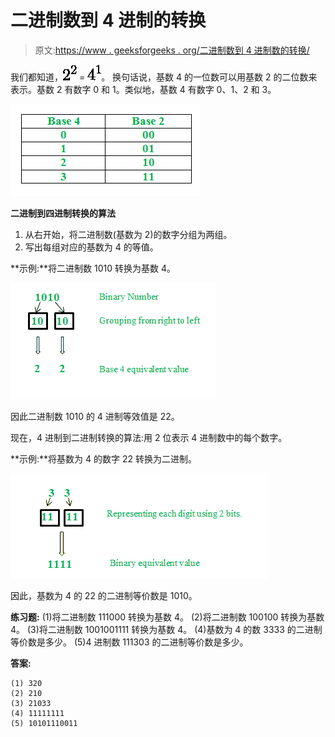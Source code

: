 # 二进制数到 4 进制的转换

> 原文:[https://www . geeksforgeeks . org/二进制数到 4 进制数的转换/](https://www.geeksforgeeks.org/conversion-of-binary-number-to-base-4-system/)

我们都知道，![2^2 ](img/288459dc4682c056d67dc4972bdd6e5b.png "Rendered by QuickLaTeX.com") = ![4^1 ](img/66d66b0795701a8345b5ddf02c08e966.png "Rendered by QuickLaTeX.com")。
换句话说，基数 4 的一位数可以用基数 2 的二位数来表示。基数 2 有数字 0 和 1。类似地，基数 4 有数字 0、1、2 和 3。

![](img/259b122f34e36db81e72a6271a5fd058.png)

**二进制到四进制转换的算法**

1.  从右开始，将二进制数(基数为 2)的数字分组为两组。
2.  写出每组对应的基数为 4 的等值。

**示例:**将二进制数 1010 转换为基数 4。

![](img/8bcee152535a58a41c5c9fc9435630e9.png)

因此二进制数 1010 的 4 进制等效值是 22。

现在，4 进制到二进制转换的算法:用 2 位表示 4 进制数中的每个数字。

**示例:**将基数为 4 的数字 22 转换为二进制。

![](img/6f7b87c03c1817a292f8ddc9d7e29032.png)

因此，基数为 4 的 22 的二进制等价数是 1010。

**练习题:**
(1)将二进制数 111000 转换为基数 4。
(2)将二进制数 100100 转换为基数 4。
(3)将二进制数 1001001111 转换为基数 4。
(4)基数为 4 的数 3333 的二进制等价数是多少。
(5)4 进制数 111303 的二进制等价数是多少。

**答案:**

```
(1) 320
(2) 210
(3) 21033
(4) 11111111
(5) 10101110011
```
